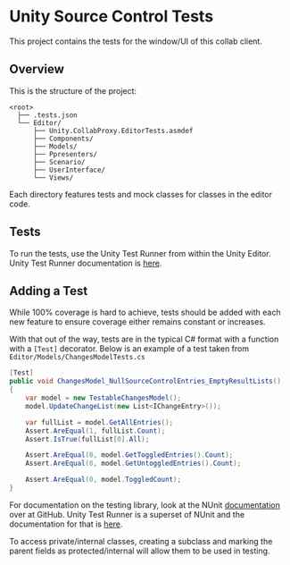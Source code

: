 # Unity Source Control Tests

This project contains the tests for the window/UI of this collab client.

## Overview

This is the structure of the project:

```none
<root>
  ├── .tests.json
  └── Editor/
      ├── Unity.CollabProxy.EditorTests.asmdef
      ├── Components/
      ├── Models/
      ├── Ppresenters/
      ├── Scenario/
      ├── UserInterface/
      └── Views/
```

Each directory features tests and mock classes for classes in the editor code.

## Tests

To run the tests, use the Unity Test Runner from within the Unity Editor. Unity Test Runner documentation
is [here](https://docs.unity3d.com/Manual/testing-editortestsrunner.html).

## Adding a Test

While 100% coverage is hard to achieve, tests should be added with each new feature to ensure coverage either remains constant or increases.

With that out of the way, tests are in the typical C# format with a function with a `[Test]` decorator. Below is an example of a test taken
from `Editor/Models/ChangesModelTests.cs`

```csharp
[Test]
public void ChangesModel_NullSourceControlEntries_EmptyResultLists()
{
    var model = new TestableChangesModel();
    model.UpdateChangeList(new List<IChangeEntry>());

    var fullList = model.GetAllEntries();
    Assert.AreEqual(1, fullList.Count);
    Assert.IsTrue(fullList[0].All);

    Assert.AreEqual(0, model.GetToggledEntries().Count);
    Assert.AreEqual(0, model.GetUntoggledEntries().Count);

    Assert.AreEqual(0, model.ToggledCount);
}
```

For documentation on the testing library, look at the NUnit [documentation](https://github.com/nunit/docs/wiki/NUnit-Documentation) over at
GitHub. Unity Test Runner is a superset of NUnit and the documentation for that
is [here](https://docs.unity3d.com/Manual/testing-editortestsrunner.html).

To access private/internal classes, creating a subclass and marking the parent fields as protected/internal will allow them to be used in
testing.
